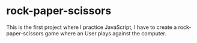 # rock-paper-scissors

This is the first project where I practice JavaScript, I have to create a rock-paper-scissors game where an User plays against the computer.